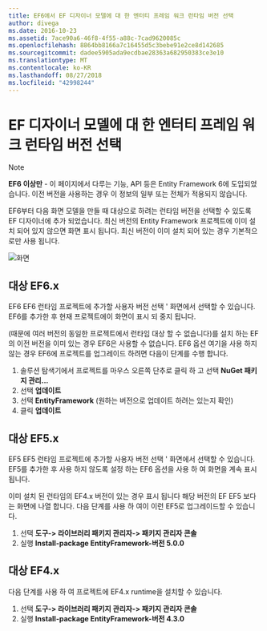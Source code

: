 ```yaml
---
title: EF6에서 EF 디자이너 모델에 대 한 엔터티 프레임 워크 런타임 버전 선택
author: divega
ms.date: 2016-10-23
ms.assetid: 7ace90a6-46f8-4f55-a88c-7cad9620085c
ms.openlocfilehash: 8864bb8166a7c16455d5c3bebe91e2ce8d142685
ms.sourcegitcommit: dadee5905ada9ecdbae28363a682950383ce3e10
ms.translationtype: MT
ms.contentlocale: ko-KR
ms.lasthandoff: 08/27/2018
ms.locfileid: "42998244"
---
```

# <a name="selecting-entity-framework-runtime-version-for-ef-designer-models"></a>EF 디자이너 모델에 대 한 엔터티 프레임 워크 런타임 버전 선택
> [!NOTE]
> **EF6 이상만** - 이 페이지에서 다루는 기능, API 등은 Entity Framework 6에 도입되었습니다. 이전 버전을 사용하는 경우 이 정보의 일부 또는 전체가 적용되지 않습니다.

EF6부터 다음 화면 모델을 만들 때 대상으로 하려는 런타임 버전을 선택할 수 있도록 EF 디자이너에 추가 되었습니다. 최신 버전의 Entity Framework 프로젝트에 이미 설치 되어 있지 않으면 화면 표시 됩니다. 최신 버전이 이미 설치 되어 있는 경우 기본적으로만 사용 됩니다.

![화면](~/ef6/media/screen.png)


## <a name="targeting-ef6x"></a>대상 EF6.x

EF6 EF6 런타임 프로젝트에 추가할 사용자 버전 선택 ' 화면에서 선택할 수 있습니다. EF6를 추가한 후 현재 프로젝트에이 화면이 표시 되 중지 됩니다.

(때문에 여러 버전의 동일한 프로젝트에서 런타임 대상 할 수 없습니다)를 설치 하는 EF의 이전 버전을 이미 있는 경우 EF6은 사용할 수 없습니다. EF6 옵션 여기을 사용 하지 않는 경우 EF6에 프로젝트를 업그레이드 하려면 다음이 단계를 수행 합니다.

1.  솔루션 탐색기에서 프로젝트를 마우스 오른쪽 단추로 클릭 하 고 선택 **NuGet 패키지 관리...**
2.  선택 **업데이트**
3.  선택 **EntityFramework** (원하는 버전으로 업데이트 하려는 있는지 확인)
4.  클릭 **업데이트**

 

## <a name="targeting-ef5x"></a>대상 EF5.x

EF5 EF5 런타임 프로젝트에 추가할 사용자 버전 선택 ' 화면에서 선택할 수 있습니다. EF5를 추가한 후 사용 하지 않도록 설정 하는 EF6 옵션을 사용 하 여 화면을 계속 표시 됩니다.

이미 설치 된 런타임의 EF4.x 버전이 있는 경우 표시 됩니다 해당 버전의 EF EF5 보다는 화면에 나열 합니다. 다음 단계를 사용 하 여이 이런 EF5로 업그레이드할 수 있습니다.

1.  선택 **도구-&gt; 라이브러리 패키지 관리자-&gt; 패키지 관리자 콘솔**
2.  실행 **Install-package EntityFramework-버전 5.0.0**

 

## <a name="targeting-ef4x"></a>대상 EF4.x

다음 단계를 사용 하 여 프로젝트에 EF4.x runtime을 설치할 수 있습니다.

1.  선택 **도구-&gt; 라이브러리 패키지 관리자-&gt; 패키지 관리자 콘솔**
2.  실행 **Install-package EntityFramework-버전 4.3.0**
